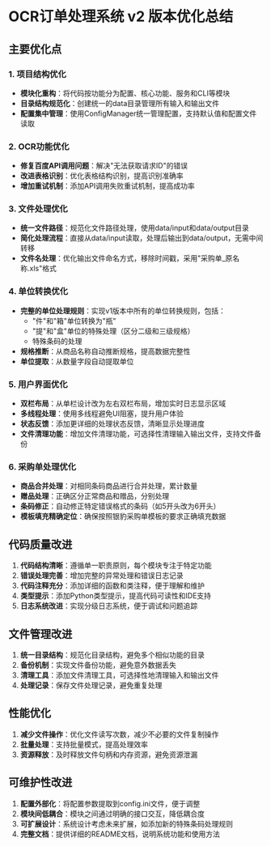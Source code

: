 # OCR订单处理系统 v2 版本优化总结

## 主要优化点

### 1. 项目结构优化

- **模块化重构**：将代码按功能分为配置、核心功能、服务和CLI等模块
- **目录结构规范化**：创建统一的data目录管理所有输入和输出文件
- **配置集中管理**：使用ConfigManager统一管理配置，支持默认值和配置文件读取

### 2. OCR功能优化

- **修复百度API调用问题**：解决"无法获取请求ID"的错误
- **改进表格识别**：优化表格结构识别，提高识别准确率
- **增加重试机制**：添加API调用失败重试机制，提高成功率

### 3. 文件处理优化

- **统一文件路径**：规范化文件路径处理，使用data/input和data/output目录
- **简化处理流程**：直接从data/input读取，处理后输出到data/output，无需中间转移
- **文件名处理**：优化输出文件命名方式，移除时间戳，采用"采购单_原名称.xls"格式

### 4. 单位转换优化

- **完整的单位处理规则**：实现v1版本中所有的单位转换规则，包括：
  - "件"和"箱"单位转换为"瓶"
  - "提"和"盒"单位的特殊处理（区分二级和三级规格）
  - 特殊条码的处理
- **规格推断**：从商品名称自动推断规格，提高数据完整性
- **单位提取**：从数量字段自动提取单位

### 5. 用户界面优化

- **双栏布局**：从单栏设计改为左右双栏布局，增加实时日志显示区域
- **多线程处理**：使用多线程避免UI阻塞，提升用户体验
- **状态反馈**：添加更详细的处理状态反馈，清晰显示处理进度
- **文件清理功能**：增加文件清理功能，可选择性清理输入输出文件，支持文件备份

### 6. 采购单处理优化

- **商品合并处理**：对相同条码商品进行合并处理，累计数量
- **赠品处理**：正确区分正常商品和赠品，分别处理
- **条码修正**：自动修正特定错误格式的条码（如5开头改为6开头）
- **模板填充精确定位**：确保按照银豹采购单模板的要求正确填充数据

## 代码质量改进

1. **代码结构清晰**：遵循单一职责原则，每个模块专注于特定功能
2. **错误处理完善**：增加完整的异常处理和错误日志记录
3. **代码注释充分**：添加详细的函数和类注释，便于理解和维护
4. **类型提示**：添加Python类型提示，提高代码可读性和IDE支持
5. **日志系统改进**：实现分级日志系统，便于调试和问题追踪

## 文件管理改进

1. **统一目录结构**：规范化目录结构，避免多个相似功能的目录
2. **备份机制**：实现文件备份功能，避免意外数据丢失
3. **清理工具**：添加文件清理工具，可选择性地清理输入和输出文件
4. **处理记录**：保存文件处理记录，避免重复处理

## 性能优化

1. **减少文件操作**：优化文件读写次数，减少不必要的文件复制操作
2. **批量处理**：支持批量模式，提高处理效率
3. **资源释放**：及时释放文件句柄和内存资源，避免资源泄漏

## 可维护性改进

1. **配置外部化**：将配置参数提取到config.ini文件，便于调整
2. **模块间低耦合**：模块之间通过明确的接口交互，降低耦合度
3. **可扩展设计**：系统设计考虑未来扩展，如添加新的特殊条码处理规则
4. **完整文档**：提供详细的README文档，说明系统功能和使用方法 